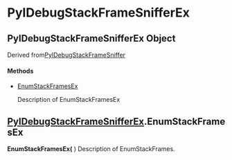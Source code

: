 # PyIDebugStackFrameSnifferEx

## PyIDebugStackFrameSnifferEx Object

Derived from[PyIDebugStackFrameSniffer](#pyidebugstackframesniffer)

#### Methods


  - [EnumStackFramesEx](PyIDebugStackFrameSnifferEx.md#pyidebugstackframesnifferexenumstackframesex)

    Description of EnumStackFramesEx&nbsp;

## [PyIDebugStackFrameSnifferEx](#pyidebugstackframesnifferex)\.EnumStackFramesEx

 **EnumStackFramesEx\(** \)
Description of EnumStackFrames\.